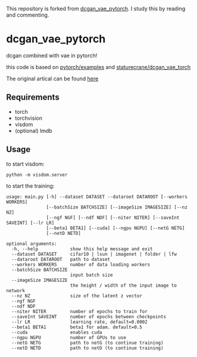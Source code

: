 This repository is forked from [dcgan_vae_pytorch](https://github.com/seangal/dcgan_vae_pytorch/).
I study this by reading and commenting.

# dcgan_vae_pytorch
dcgan combined with vae in pytorch!

this code is based on [pytorch/examples](https://github.com/pytorch/examples) and [staturecrane/dcgan_vae_torch](https://github.com/staturecrane/dcgan_vae_torch)

The original artical can be found [here](https://arxiv.org/abs/1512.09300)
## Requirements
* torch
* torchvision
* visdom
* (optional) lmdb

## Usage
to start visdom:
```
python -m visdom.server
```


to start the training:
```
usage: main.py [-h] --dataset DATASET --dataroot DATAROOT [--workers WORKERS]
               [--batchSize BATCHSIZE] [--imageSize IMAGESIZE] [--nz NZ]
               [--ngf NGF] [--ndf NDF] [--niter NITER] [--saveInt SAVEINT] [--lr LR]
               [--beta1 BETA1] [--cuda] [--ngpu NGPU] [--netG NETG]
               [--netD NETD]

optional arguments:
  -h, --help            show this help message and exit
  --dataset DATASET     cifar10 | lsun | imagenet | folder | lfw
  --dataroot DATAROOT   path to dataset
  --workers WORKERS     number of data loading workers
  --batchSize BATCHSIZE
                        input batch size
  --imageSize IMAGESIZE
                        the height / width of the input image to network
  --nz NZ               size of the latent z vector
  --ngf NGF
  --ndf NDF
  --niter NITER         number of epochs to train for
  --saveInt SAVEINT     number of epochs between checkpoints
  --lr LR               learning rate, default=0.0002
  --beta1 BETA1         beta1 for adam. default=0.5
  --cuda                enables cuda
  --ngpu NGPU           number of GPUs to use
  --netG NETG           path to netG (to continue training)
  --netD NETD           path to netD (to continue training)
```
